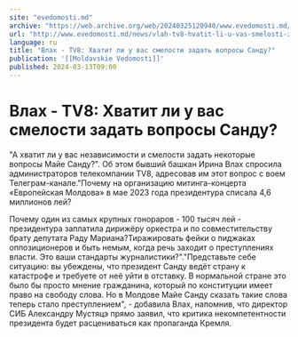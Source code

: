 ```yaml
---
site: "evedomosti.md"
archive: "https://web.archive.org/web/20240325120940/www.evedomosti.md/news/vlah-tv8-hvatit-li-u-vas-smelosti-zadat-voprosy-sandu"
url: "http://www.evedomosti.md/news/vlah-tv8-hvatit-li-u-vas-smelosti-zadat-voprosy-sandu"
language: ru
title: "Влах - TV8: Хватит ли у вас смелости задать вопросы Санду?"
publication: '[[Moldavskie Vedomosti]]'
published: 2024-03-13T09:00
---
```


# Влах - TV8: Хватит ли у вас смелости задать вопросы Санду?

"А хватит ли у вас независимости и смелости задать некоторые вопросы Майе Санду?". Об этом бывший башкан Ирина Влах спросила администраторов телекомпании TV8, адресовав им этот вопрос с воем Телеграм-канале."Почему на организацию митинга-концерта «Европейская Молдова» в мае 2023 года президентура списала 4,6 миллионов лей?

Почему один из самых крупных гонораров - 100 тысяч лей - президентура заплатила дирижёру оркестра и по совместительству брату депутата Раду Мариана?Тиражировать фейки о пиджаках оппозиционеров и быть немым, когда речь заходит о преступлениях власти. Это ваши стандарты журналистики?"."Представьте себе ситуацию: вы убеждены, что президент Санду ведёт страну к катастрофе и требуете от неё уйти в отставку. В нормальной стране это было бы просто мнение гражданина, который по конституции имеет право на свободу слова. Но в Молдове Майе Санду сказать такие слова теперь стало преступлением", - добавила Влах, напомнив, что директор СИБ Александру Мустяцэ прямо заявил, что критика некомпетентности президента будет расцениваться как пропаганда Кремля.
